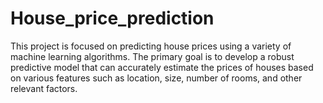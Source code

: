 # House_price_prediction
This project is focused on predicting house prices using a variety of machine learning algorithms. The primary goal is to develop a robust predictive model that can accurately estimate the prices of houses based on various features such as location, size, number of rooms, and other relevant factors.
